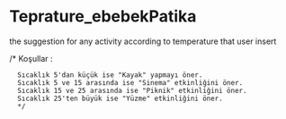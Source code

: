 # Teprature_ebebekPatika
the suggestion for any activity according to temperature that user insert

/*  Koşullar :

      Sıcaklık 5'dan küçük ise "Kayak" yapmayı öner.
      Sıcaklık 5 ve 15 arasında ise "Sinema" etkinliğini öner.
      Sıcaklık 15 ve 25 arasında ise "Piknik" etkinliğini öner.
      Sıcaklık 25'ten büyük ise "Yüzme" etkinliğini öner.
      */
